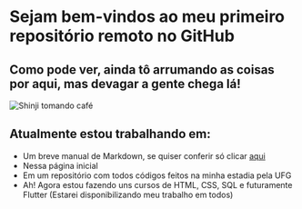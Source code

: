 # __Sejam bem-vindos ao meu primeiro repositório remoto no GitHub__

## Como pode ver, ainda tô arrumando as coisas por aqui, mas devagar a gente chega lá!
![Shinji tomando café](https://encrypted-tbn0.gstatic.com/images?q=tbn%3AANd9GcREzzxQCBwl4oHmP6oqtYwtgP7Pzy8mhCbkjr5O78DfAjdqAELq "Esse é eu lembrando que tenho terminar isso aqui")

## Atualmente estou trabalhando em:

- Um breve manual de Markdown, se quiser conferir só clicar [aqui](https://github.com/andreltk/Repo-00/blob/master/Markdown.md "Aqui mesmo")
- Nessa página inicial
- Em um repositório com todos códigos feitos na minha estadia pela UFG
- Ah! Agora estou fazendo uns cursos de HTML, CSS, SQL e futuramente Flutter (Estarei disponibilizando meu trabalho em todos)
